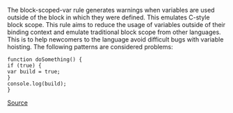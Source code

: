 The block-scoped-var rule generates warnings when variables are used outside of the block in which they were defined. This emulates C-style block scope.
This rule aims to reduce the usage of variables outside of their binding context and emulate traditional block scope from other languages. This is to help newcomers to the language avoid difficult bugs with variable hoisting.
The following patterns are considered problems:

```
function doSomething() {
if (true) {
var build = true;
}
console.log(build);
}

```

[Source](http://eslint.org/docs/rules/block-scoped-var)
